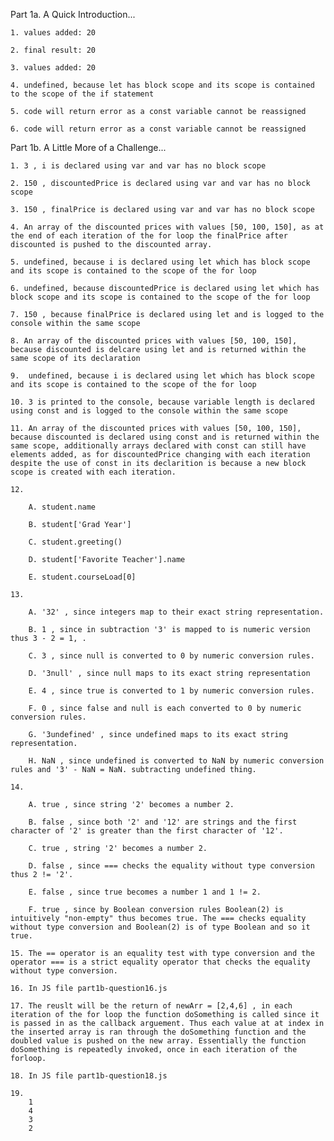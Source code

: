 Part 1a. A Quick Introduction...

    1. values added: 20
   
    2. final result: 20
   
    3. values added: 20
   
    4. undefined, because let has block scope and its scope is contained to the scope of the if statement
   
    5. code will return error as a const variable cannot be reassigned
   
    6. code will return error as a const variable cannot be reassigned

Part 1b. A Little More of a Challenge...

    1. 3 , i is declared using var and var has no block scope
   
    2. 150 , discountedPrice is declared using var and var has no block scope
   
    3. 150 , finalPrice is declared using var and var has no block scope

    4. An array of the discounted prices with values [50, 100, 150], as at the end of each iteration of the for loop the finalPrice after discounted is pushed to the discounted array.

    5. undefined, because i is declared using let which has block scope and its scope is contained to the scope of the for loop

    6. undefined, because discountedPrice is declared using let which has block scope and its scope is contained to the scope of the for loop

    7. 150 , because finalPrice is declared using let and is logged to the console within the same scope

    8. An array of the discounted prices with values [50, 100, 150], because discounted is delcare using let and is returned within the same scope of its declaration

    9.  undefined, because i is declared using let which has block scope and its scope is contained to the scope of the for loop

    10. 3 is printed to the console, because variable length is declared using const and is logged to the console within the same scope

    11. An array of the discounted prices with values [50, 100, 150], because discounted is declared using const and is returned within the same scope, additionally arrays declared with const can still have elements added, as for discountedPrice changing with each iteration despite the use of const in its declarition is because a new block scope is created with each iteration.

    12.
        
        A. student.name

        B. student['Grad Year']

        C. student.greeting()

        D. student['Favorite Teacher'].name

        E. student.courseLoad[0]

    13.

        A. '32' , since integers map to their exact string representation.

        B. 1 , since in subtraction '3' is mapped to is numeric version thus 3 - 2 = 1, .

        C. 3 , since null is converted to 0 by numeric conversion rules.

        D. '3null' , since null maps to its exact string representation

        E. 4 , since true is converted to 1 by numeric conversion rules.

        F. 0 , since false and null is each converted to 0 by numeric conversion rules.

        G. '3undefined' , since undefined maps to its exact string representation.

        H. NaN , since undefined is converted to NaN by numeric conversion rules and '3' - NaN = NaN. subtracting undefined thing.

    14.

        A. true , since string '2' becomes a number 2.

        B. false , since both '2' and '12' are strings and the first character of '2' is greater than the first character of '12'.

        C. true , string '2' becomes a number 2.

        D. false , since === checks the equality without type conversion thus 2 != '2'.

        E. false , since true becomes a number 1 and 1 != 2.

        F. true , since by Boolean conversion rules Boolean(2) is intuitively "non-empty" thus becomes true. The === checks equality without type conversion and Boolean(2) is of type Boolean and so it true.

    15. The == operator is an equality test with type conversion and the operator === is a strict equality operator that checks the equality without type conversion.

    16. In JS file part1b-question16.js

    17. The reuslt will be the return of newArr = [2,4,6] , in each iteration of the for loop the function doSomething is called since it is passed in as the callback arguement. Thus each value at at index in the inserted array is ran through the doSomething function and the doubled value is pushed on the new array. Essentially the function doSomething is repeatedly invoked, once in each iteration of the forloop.

    18. In JS file part1b-question18.js

    19.
        1
        4
        3
        2